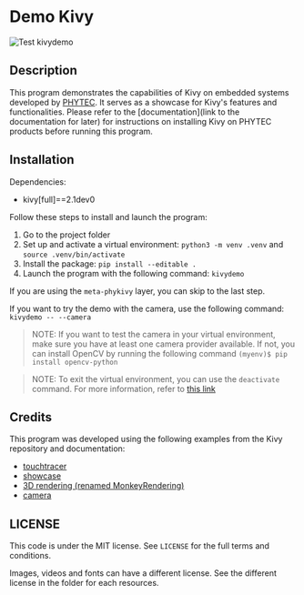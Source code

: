 # Demo Kivy 

![Test kivydemo](https://github.com/MarineVovard/kivy-demo/actions/workflows/kivydemo-workflow.yml/badge.svg)

## Description

This program demonstrates the capabilities of Kivy on embedded systems developed by [PHYTEC](https://www.phytec.eu/en/startseite/). It serves as a showcase for Kivy's features and functionalities. Please refer to the [documentation](link to the documentation for later) for instructions on installing Kivy on PHYTEC products before running this program.

## Installation 

Dependencies: 
- kivy[full]==2.1dev0

Follow these steps to install and launch the program:
1. Go to the project folder
2. Set up and activate a virtual environment: `python3 -m venv .venv` and `source .venv/bin/activate`
3. Install the package: `pip install --editable .`
4. Launch the program with the following command: `kivydemo`

If you are using the `meta-phykivy` layer, you can skip to the last step.

If you want to try the demo with the camera, use the following command: `kivydemo -- --camera`

> NOTE: If you want to test the camera in your virtual environment, make sure you have at least one camera provider available. If not, you can install OpenCV by running the following command
> ```(myenv)$ pip install opencv-python``` 

> NOTE: To exit the virtual environment, you can use the `deactivate` command. For more information, refer to [this link](https://docs.python.org/3/library/venv.html)

## Credits

This program was developed using the following examples from the Kivy repository and documentation:
- [touchtracer](https://github.com/kivy/kivy/tree/2.1.0.dev0/examples/demo/touchtracer) 
- [showcase](https://github.com/kivy/kivy/tree/2.1.0.dev0/examples/demo/showcase)
- [3D rendering (renamed MonkeyRendering)](https://github.com/kivy/kivy/tree/2.1.0.dev0/examples/3Drendering) 
- [camera](https://github.com/kivy/kivy/tree/2.1.0.dev0/examples/camera)

## LICENSE 

This code is under the MIT license. See `LICENSE` for the full terms and conditions.

Images, videos and fonts can have a different license. See the different license in the folder for each resources. 
